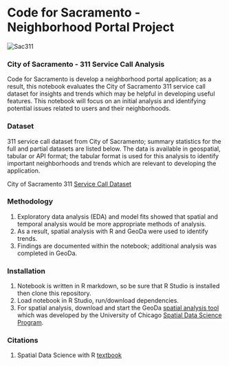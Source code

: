 # Code for Sacramento - Neighborhood Portal Project

![Sac311](https://github.com/walteryu/code4sac/blob/master/sac311/sac311.png)

### City of Sacramento - 311 Service Call Analysis

Code for Sacramento is develop a neighborhood portal application; as a result, this notebook evaluates the City of Sacramento 311 service call dataset for insights and trends which may be helpful in developing useful features. This notebook will focus on an initial analysis and identifying potential issues related to users and their neighborhoods.  

### Dataset

311 service call dataset from City of Sacramento; summary statistics for the full and partial datasets are listed below. The data is available in geospatial, tabular or API format; the tabular format is used for this analysis to identify important neighborhoods and trends which are relevant to developing the application.  

City of Sacramento 311 [Service Call Dataset](https://data.cityofsacramento.org/datasets/08794a6695b3483f889e9bef122517e9_0)

### Methodology
1. Exploratory data analysis (EDA) and model fits showed that spatial and temporal analysis would be more appropriate methods of analysis.
2. As a result, spatial analysis with R and GeoDa were used to identify trends.
3. Findings are documented within the notebook; additional analysis was completed in GeoDa.

### Installation
1. Notebook is written in R markdown, so be sure that R Studio is installed then clone this repository.
2. Load notebook in R Studio, run/download dependencies.
3. For spatial analysis, download and start the GeoDa [spatial analysis tool](https://geodacenter.github.io/download.html) which was developed by the University of Chicago [Spatial Data Science Program](https://spatial.uchicago.edu/).

### Citations

1. Spatial Data Science with R [textbook](https://rspatial.org/)
